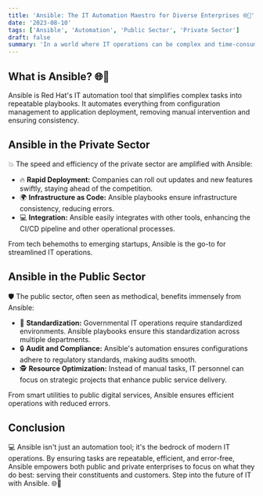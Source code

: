 ```yaml
---
title: 'Ansible: The IT Automation Maestro for Diverse Enterprises 🌐🤖'
date: '2023-08-10'
tags: ['Ansible', 'Automation', 'Public Sector', 'Private Sector']
draft: false
summary: 'In a world where IT operations can be complex and time-consuming, Ansible by Red Hat emerges as a beacon of automation. Understand how Ansible simplifies tasks across both public and private sectors.'
---
```


## What is Ansible? 🌐🤖

Ansible is Red Hat's IT automation tool that simplifies complex tasks into repeatable playbooks. It automates everything from configuration management to application deployment, removing manual intervention and ensuring consistency.

## Ansible in the Private Sector

💥 The speed and efficiency of the private sector are amplified with Ansible:

- 🔥 **Rapid Deployment:** Companies can roll out updates and new features swiftly, staying ahead of the competition.
- 🌍 **Infrastructure as Code:** Ansible playbooks ensure infrastructure consistency, reducing errors.
- 💻 **Integration:** Ansible easily integrates with other tools, enhancing the CI/CD pipeline and other operational processes.

From tech behemoths to emerging startups, Ansible is the go-to for streamlined IT operations.

## Ansible in the Public Sector

🛡️ The public sector, often seen as methodical, benefits immensely from Ansible:

- 🔄 **Standardization:** Governmental IT operations require standardized environments. Ansible playbooks ensure this standardization across multiple departments.
- 🔒 **Audit and Compliance:** Ansible's automation ensures configurations adhere to regulatory standards, making audits smooth.
- 🕵️ **Resource Optimization:** Instead of manual tasks, IT personnel can focus on strategic projects that enhance public service delivery.

From smart utilities to public digital services, Ansible ensures efficient operations with reduced errors.

## Conclusion

💻 Ansible isn't just an automation tool; it's the bedrock of modern IT operations. By ensuring tasks are repeatable, efficient, and error-free, Ansible empowers both public and private enterprises to focus on what they do best: serving their constituents and customers. Step into the future of IT with Ansible. 🌐🤖
